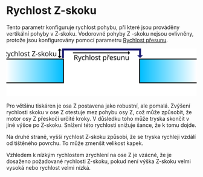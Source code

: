 Rychlost Z-skoku
====
Tento parametr konfiguruje rychlost pohybu, při které jsou prováděny vertikální pohyby v Z-skoku. Vodorovné pohyby Z -skoku nejsou ovlivněny, protože jsou konfigurovány pomocí parametru [Rychlost přesunu](speed_travel.md).

![Svislý pohyb se provádí rychlostí Z-skoku](../images/speed_z_hop_cs.svg)

Pro většinu tiskáren je osa Z postavena jako robustní, ale pomalá. Zvýšení rychlosti skoku v ose Z otestuje mez pohybu osy Z, což může způsobit, že motor osy Z přeskočí určité kroky. V důsledku toho může tryska skončit v jiné výšce po Z-skoku. Snížení této rychlosti snižuje šance, že k tomu dojde.

Na druhé straně, vyšší rychlost Z-skoku způsobí, že se tryska rychleji vzdálí od tištěného povrchu. To může zmenšit velikost kapek.

Vzhledem k nízkým rychlostem zrychlení na ose Z je vzácné, že je dosaženo požadované rychlosti Z-skoku, pokud není výška Z-skoku velmi vysoká nebo rychlost velmi nízká.
